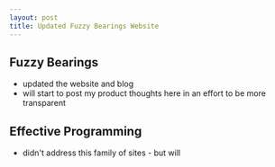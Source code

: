 ```yaml
---
layout: post
title: Updated Fuzzy Bearings Website
---
```


## Fuzzy Bearings

- updated the website and blog
- will start to post my product thoughts here in an effort to be more transparent

## Effective Programming

- didn't address this family of sites - but will
